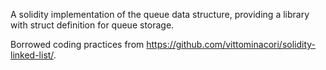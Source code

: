 A solidity implementation of the queue data structure, providing a library with struct definition for queue storage.

Borrowed coding practices from https://github.com/vittominacori/solidity-linked-list/.
